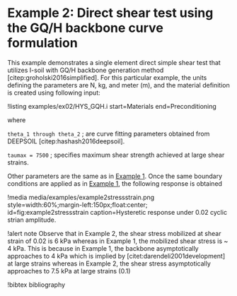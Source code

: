 # Example 2: Direct shear test using the GQ/H backbone curve formulation

This example demonstrates a single element direct simple shear test that utilizes I-soil with GQ/H
backbone generation method [citep:groholski2016simplified]. For this particular example, the units
defining the parameters are N, kg, and meter (m), and the material definition is created using
following input:

!listing examples/ex02/HYS_GQH.i start=Materials end=Preconditioning

where

`theta_1 through theta_2` ; are curve fitting parameters obtained from DEEPSOIL
[citep:hashash2016deepsoil].

`taumax = 7500` ; specifies maximum shear strength achieved at large shear strains.

Other parameters are the same as in [Example 1](examples/index.md). Once the same boundary
conditions are applied as in [Example 1](examples/index.md), the following response is obtained

!media media/examples/example2stressstrain.png
       style=width:60%;margin-left:150px;float:center;
       id=fig:example2stressstrain
       caption=Hysteretic response under 0.02 cyclic strian amplitude.

!alert note
Observe that in Example 2, the shear stress mobilized at shear strain of 0.02 is 6 kPa whereas in
Example 1, the mobilized shear stress is ~ 4 kPa. This is because in Example 1, the backbone
asymptotically approaches to 4 kPa which is implied by [citet:darendeli2001development] at large
strains whereas in Example 2, the shear stress asymptotically approaches to 7.5 kPa at large strains
(0.1)

!bibtex bibliography
